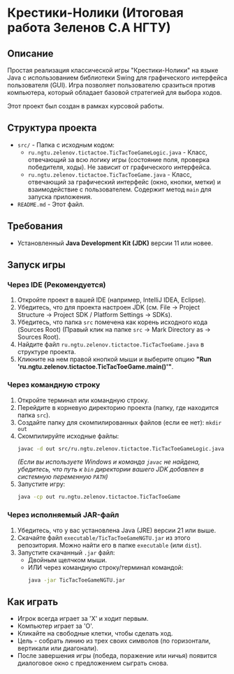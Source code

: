 # Крестики-Нолики (Итоговая работа Зеленов С.А НГТУ)

## Описание

Простая реализация классической игры "Крестики-Нолики" на языке Java с использованием библиотеки Swing для графического интерфейса пользователя (GUI). Игра позволяет пользователю сразиться против компьютера, который обладает базовой стратегией для выбора ходов.

Этот проект был создан в рамках курсовой работы.

## Структура проекта

* `src/` - Папка с исходным кодом:
    * `ru.ngtu.zelenov.tictactoe.TicTacToeGameLogic.java` - Класс, отвечающий за всю логику игры (состояние поля, проверка победителя, ходы). Не зависит от графического интерфейса.
    * `ru.ngtu.zelenov.tictactoe.TicTacToeGame.java` - Класс, отвечающий за графический интерфейс (окно, кнопки, метки) и взаимодействие с пользователем. Содержит метод `main` для запуска приложения.
* `README.md` - Этот файл.

## Требования

* Установленный **Java Development Kit (JDK)** версии 11 или новее.

## Запуск игры

### Через IDE (Рекомендуется)

1.  Откройте проект в вашей IDE (например, IntelliJ IDEA, Eclipse).
2.  Убедитесь, что для проекта настроен JDK (см. File -> Project Structure -> Project SDK / Platform Settings -> SDKs).
3.  Убедитесь, что папка `src` помечена как корень исходного кода (Sources Root) (Правый клик на папке `src` -> Mark Directory as -> Sources Root).
4.  Найдите файл `ru.ngtu.zelenov.tictactoe.TicTacToeGame.java` в структуре проекта.
5.  Кликните на нем правой кнопкой мыши и выберите опцию **"Run 'ru.ngtu.zelenov.tictactoe.TicTacToeGame.main()'"**.

### Через командную строку

1.  Откройте терминал или командную строку.
2.  Перейдите в корневую директорию проекта (папку, где находится папка `src`).
3.  Создайте папку для скомпилированных файлов (если ее нет): `mkdir out`
4.  Скомпилируйте исходные файлы:
    ```bash
    javac -d out src/ru.ngtu.zelenov.tictactoe.TicTacToeGameLogic.java src/ru.ngtu.zelenov.tictactoe.TicTacToeGame.java
    ```
    *(Если вы используете Windows и команда `javac` не найдена, убедитесь, что путь к `bin` директории вашего JDK добавлен в системную переменную `PATH`)*
5.  Запустите игру:
    ```bash
    java -cp out ru.ngtu.zelenov.tictactoe.TicTacToeGame
    ```
### Через исполняемый JAR-файл
1.  Убедитесь, что у вас установлена Java (JRE) версии 21 или выше. 
2.  Скачайте файл `executable/TicTacToeGameNGTU.jar` из этого репозитория. Можно найти его в папке `executable` (или `dist`).
3.  Запустите скачанный `.jar` файл:
    *   Двойным щелчком мыши.
    *   ИЛИ через командную строку/терминал командой:
        ```bash
        java -jar TicTacToeGameNGTU.jar
        ```

## Как играть

* Игрок всегда играет за 'X' и ходит первым.
* Компьютер играет за 'O'.
* Кликайте на свободные клетки, чтобы сделать ход.
* Цель - собрать линию из трех своих символов (по горизонтали, вертикали или диагонали).
* После завершения игры (победа, поражение или ничья) появится диалоговое окно с предложением сыграть снова.

